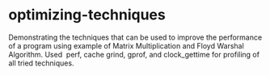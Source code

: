 # optimizing-techniques
Demonstrating the techniques that can be used to improve the performance of a program using example of Matrix Multiplication and Floyd Warshal Algorithm. Used ​ perf, cache grind, gprof, and clock_gettime for profiling of all tried techniques.
